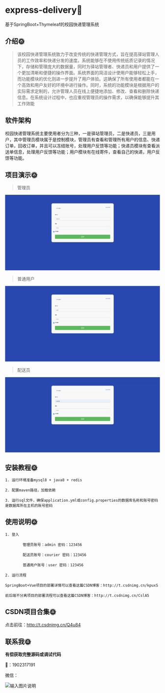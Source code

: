 #  express-delivery🎂

基于SpringBoot+Thymeleaf的校园快递管理系统

## 介绍🌞

> 该校园快递管理系统致力于改变传统的快递管理方式，旨在提高驿站管理人员的工作效率和快递分发的速度。系统能够在不使用传统纸质记录的情况下，存储和管理庞大的数据量，同时为驿站管理者、快递员和用户提供了一个更加清晰和便捷的操作界面。系统界面的简洁设计使用户能够轻松上手，而功能模块的优化则进一步提升了用户体验。这确保了所有使用者都能在一个高效和用户友好的环境中进行操作。同时，系统的功能模块是根据用户的实际需求定制的，允许管理人员在线上便捷地添加、修改、查看和删除快递信息。在系统设计过程中，也应重视管理员的操作需求，以确保能够提升其工作效能

## 软件架构

校园快递管理系统主要使用者分为三种，一是驿站管理员，二是快递员，三是用户，其中管理员模块属于是控制模块，管理员有查看和管理所有用户的信息、快递订单，回收订单，并且可以冻结账号，处理用户反馈等功能；快递员模块有查看派送单信息，处理用户反馈等功能；用户模块有在线寄件，查看自己的快递，用户反馈等功能。

## 项目演示🌞

> 管理员

![346413789-079f3071-9a94-4859-b51e-f5ee97b46959](files/346413789-079f3071-9a94-4859-b51e-f5ee97b46959.gif)

> 普通用户

![346414690-b961fe58-ca50-492d-b7fc-ab5ff4abc591](files/346414690-b961fe58-ca50-492d-b7fc-ab5ff4abc591.gif)

> 配送员

![346420663-11a0baaa-f18b-412d-b8ae-d538978dff7b](files/346420663-11a0baaa-f18b-412d-b8ae-d538978dff7b.gif)



## 安装教程🌞

```
1. 运行环境准备mysql8 + java8 + redis

2. 配置maven路径，加载依赖

3. 运行sql文件，确保application.yml或config.properties的数据库名称和账号密码是数据库所在主机的账号密码
```



## 使用说明🌞

```
1. 登入

		管理员账号：admin 密码：123456

        配送员账号：courier 密码：123456

        普通用户账号：user 密码：123456
  
2. 运行流程

SpringBoot+Vue项目的部署详情可以查看这篇CSDN博客：http://t.csdnimg.cn/kpuxS

前后端不分离项目的部署流程可以查看这篇CSDN博客：http://t.csdnimg.cn/CslA5
```



## CSDN项目合集🌞

点击前往：http://t.csdnimg.cn/Q4u84



## 联系我🌞

**有偿获取完整源码或调试代码**

🐧：1902317191

微信：



![输入图片说明](https://gitee.com/luooin/liulangdongwujiuzhu/raw/main/files/image3.png)